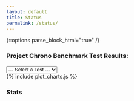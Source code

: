 ```yaml
---
layout: default
title: Status
permalink: /status/
---
```

{::options parse_block_html="true" /}


### Project Chrono Benchmark Test Results:

<html>
<body>

<select id='test_names' onchange="showTest(value);">
    <option value='default'> --- Select A Test --- </option>
</select>

<div id='metrics' ></div>
{% include plot_charts.js %}

</body>
</html>

### Stats

<script type='text/javascript' src='https://www.openhub.net/p/projectchrono/widgets/project_languages?format=js'></script>
<script type='text/javascript' src='https://www.openhub.net/p/projectchrono/widgets/project_factoids_stats?format=js'></script>

<br><br>

